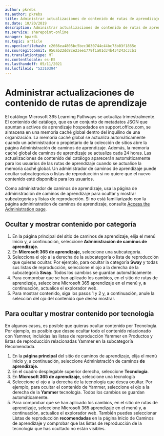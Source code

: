 ```yaml
---
author: pkrebs
ms.author: pkrebs
title: Administrar actualizaciones de contenido de rutas de aprendizaje
ms.date: 10/20/2019
description: Administrar actualizaciones de contenido de rutas de aprendizaje
ms.service: sharepoint-online
manager: bpardi
ms.topic: article
ms.openlocfilehash: c2666ea4805bc5bec3030744e44bc73b03f1865e
ms.sourcegitcommit: 956ab22dd8ce23ee1779f1a01d34b434243c3cb1
ms.translationtype: MT
ms.contentlocale: es-ES
ms.lasthandoff: 05/11/2021
ms.locfileid: "52310394"
---
```

# <a name="manage-learning-pathways-content-updates"></a>Administrar actualizaciones de contenido de rutas de aprendizaje
El catálogo Microsoft 365 Learning Pathways se actualiza trimestralmente. El contenido del catálogo, que es un conjunto de metadatos JSON que apuntan a activos de aprendizaje hospedados en support.office.com, se almacena en una memoria caché global dentro del inquilino de una organización. La memoria caché global se actualiza automáticamente cuando un administrador o propietario de la colección de sitios abre la página Administración de caminos de aprendizaje. Además, la memoria caché global de caminos de aprendizaje se actualiza cada 24 horas. Las actualizaciones de contenido del catálogo aparecerán automáticamente para los usuarios de las rutas de aprendizaje cuando se actualice la memoria caché global. Un administrador de caminos de aprendizaje puede ocultar subcategorías o listas de reproducción si no quiere que el nuevo contenido esté disponible para los usuarios.

Como administrador de caminos de aprendizaje, usa la página de administración de caminos de aprendizaje para ocultar y mostrar subcategorías y listas de reproducción. Si no está familiarizado con la página admininstration de caminos de aprendizaje, consulte [Access the Administration page](custom_accessadmin.md).

## <a name="hide-and-unhide-content-by-category"></a>Ocultar y mostrar contenido por categoría
1. En la página principal del sitio de  caminos de aprendizaje, elija el menú Inicio y, a continuación, seleccione **Administración de caminos de aprendizaje.**
2. En **Microsoft 365 de aprendizaje,** seleccione una subcategoría.
3. Selecciona el ojo a la derecha de la subcategoría o lista de reproducción que quieras ocultar. Por ejemplo, para ocultar la categoría **Sway** y todas sus listas de reproducción, seleccione el ojo a la derecha de la subcategoría **Sway.** Todos los cambios se guardan automáticamente.
4. Para comprobar que se han aplicado los cambios, en el sitio de rutas de aprendizaje, seleccione Microsoft 365 aprendizaje en el menú y, **a** continuación, actualice el explorador web.
5. Para mostrar contenido, siga los pasos 1 y 2 y, a continuación, anule la selección del ojo del contenido que desea mostrar.

## <a name="to-hide-and-unhide-content-by-technology"></a>Para ocultar y mostrar contenido por tecnología
En algunos casos, es posible que quieras ocultar contenido por Tecnología. Por ejemplo, es posible que desee ocultar todo el contenido relacionado con Yammer, incluidas las listas de reproducción Yammer en Productos y listas de reproducción relacionadas Yammer en la subcategoría Recomendada.

1. En la **página principal** del sitio de  caminos de aprendizaje, elija el menú Inicio y, a continuación, seleccione Administración de caminos **de aprendizaje.**
2. En el cuadro desplegable superior derecho, seleccione **Tecnología**.
3. En **Microsoft 365 de aprendizaje,** seleccione una tecnología
4. Seleccione el ojo a la derecha de la tecnología que desea ocultar. Por ejemplo, para ocultar el contenido de Yammer, seleccione el ojo a la derecha de la **Yammer** tecnología. Todos los cambios se guardan automáticamente.
5. Para comprobar que se han aplicado los cambios, en el sitio de rutas de aprendizaje, seleccione Microsoft 365 aprendizaje en el menú y, **a** continuación, actualice el explorador web. También puedes seleccionar Listas de reproducción  **recomendadas** en la página Inicio de Caminos de aprendizaje y comprobar que las listas de reproducción de la tecnología que has ocultado no están visibles.

